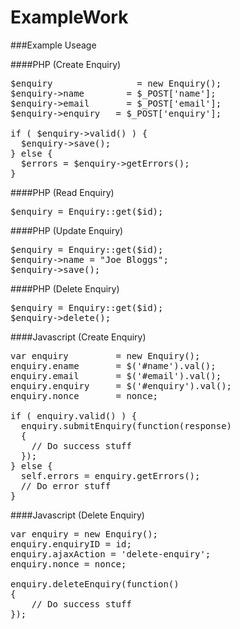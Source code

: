 # ExampleWork

###Example Useage

####PHP (Create Enquiry)

<pre>
$enquiry 		        = new Enquiry();
$enquiry->name 		  = $_POST['name'];
$enquiry->email 	  = $_POST['email'];
$enquiry->enquiry 	= $_POST['enquiry'];

if ( $enquiry->valid() ) {
  $enquiry->save();
} else {
  $errors = $enquiry->getErrors();
}
</pre>

####PHP (Read Enquiry)

<pre>
$enquiry = Enquiry::get($id);
</pre>

####PHP (Update Enquiry)

<pre>
$enquiry = Enquiry::get($id);
$enquiry->name = "Joe Bloggs";
$enquiry->save();
</pre>

####PHP (Delete Enquiry)

<pre>
$enquiry = Enquiry::get($id);
$enquiry->delete();
</pre>

####Javascript (Create Enquiry)

<pre>
var enquiry         = new Enquiry();
enquiry.ename       = $('#name').val();
enquiry.email       = $('#email').val();
enquiry.enquiry     = $('#enquiry').val();
enquiry.nonce       = nonce;

if ( enquiry.valid() ) {
  enquiry.submitEnquiry(function(response)
  {
    // Do success stuff
  });
} else {
  self.errors = enquiry.getErrors();
  // Do error stuff
}
</pre>

####Javascript (Delete Enquiry)

<pre>
var enquiry = new Enquiry();
enquiry.enquiryID = id;
enquiry.ajaxAction = 'delete-enquiry';
enquiry.nonce = nonce;

enquiry.deleteEnquiry(function()
{
	// Do success stuff
});
</pre>
